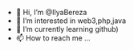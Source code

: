 - 👋 Hi, I’m @IlyaBereza
- 👀 I’m interested in web3,php,java
- 🌱 I’m currently learning github)
- 📫 How to reach me ...

<!---
IlyaBereza/IlyaBereza is a ✨ special ✨ repository because its `README.md` (this file) appears on your GitHub profile.
You can click the Preview link to take a look at your changes.
--->

